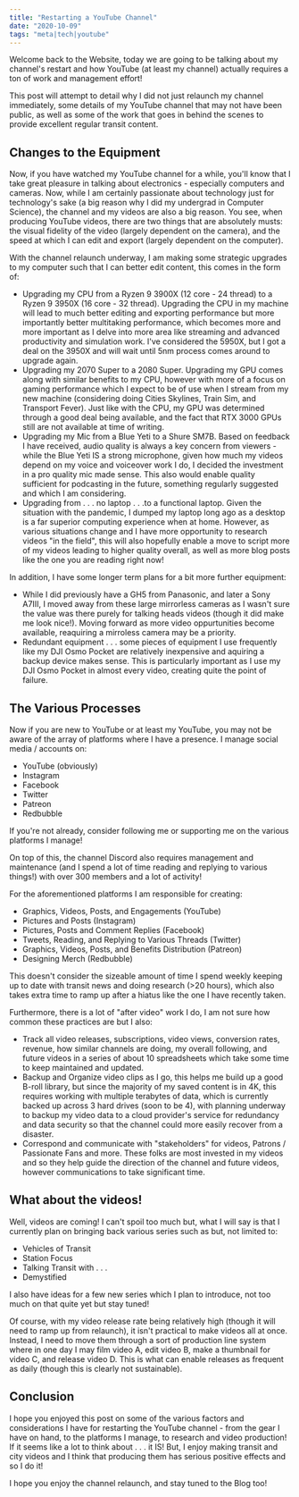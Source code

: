 ```yaml
---
title: "Restarting a YouTube Channel"
date: "2020-10-09"
tags: "meta|tech|youtube"
---
```


Welcome back to the Website, today we are going to be talking about my channel's restart and how YouTube (at least my channel) actually requires a ton of work and management effort!

This post will attempt to detail why I did not just relaunch my channel immediately, some details of my YouTube channel that may not have been public, as well as some of the work that goes in behind the scenes to provide excellent regular transit content.

## Changes to the Equipment

Now, if you have watched my YouTube channel for a while, you'll know that I take great pleasure in talking about electronics - especially computers and cameras. Now, while I am certainly passionate about technology just for technology's sake (a big reason why I did my undergrad in Computer Science), the channel and my videos are also a big reason. You see, when producing YouTube videos, there are two things that are absolutely musts: the visual fidelity of the video (largely dependent on the camera), and the speed at which I can edit and export (largely dependent on the computer).

With the channel relaunch underway, I am making some strategic upgrades to my computer such that I can better edit content, this comes in the form of: 

- Upgrading my CPU from a Ryzen 9 3900X (12 core - 24 thread) to a Ryzen 9 3950X (16 core - 32 thread). Upgrading the CPU in my machine will lead to much better editing and exporting performance but more importantly better multitaking performance, which becomes more and more important as I delve into more area like streaming and advanced productivity and simulation work. I've considered the 5950X, but I got a deal on the 3950X and will wait until 5nm process comes around to upgrade again.
- Upgrading my 2070 Super to a 2080 Super. Upgrading my GPU comes along with similar benefits to my CPU, however with more of a focus on gaming performance which I expect to be of use when I stream from my new machine (considering doing Cities Skylines, Train Sim, and Transport Fever). Just like with the CPU, my GPU was determined through a good deal being available, and the fact that RTX 3000 GPUs still are not available at time of writing.
- Upgrading my Mic from a Blue Yeti to a Shure SM7B. Based on feedback I have received, audio quality is always a key concern from viewers - while the Blue Yeti IS a strong microphone, given how much my videos depend on my voice and voiceover work I do, I decided the investment in a pro quality mic made sense. This also would enable quality sufficient for podcasting in the future, something regularly suggested and which I am considering.
- Upgrading from . . . no laptop . . .to a functional laptop. Given the situation with the pandemic, I dumped my laptop long ago as a desktop is a far superior computing experience when at home. However, as various situations change and I have more opportunity to research videos "in the field", this will also hopefully enable a move to script more of my videos leading to higher quality overall, as well as more blog posts like the one you are reading right now!

In addition, I have some longer term plans for a bit more further equipment:

- While I did previously have a GH5 from Panasonic, and later a Sony A7III, I moved away from these large mirrorless cameras as I wasn't sure the value was there purely for talking heads videos (though it did make me look nice!). Moving forward as more video oppurtunities become available, reaquiring a mirroless camera may be a priority.
- Redundant equipment . . . some pieces of equipment I use frequently like my DJI Osmo Pocket are relatively inexpensive and aquiring a backup device makes sense. This is particularly important as I use my DJI Osmo Pocket in almost every video, creating quite the point of failure.

## The Various Processes

Now if you are new to YouTube or at least my YouTube, you may not be aware of the array of platforms where I have a presence. I manage social media / accounts on:

- YouTube (obviously)
- Instagram
- Facebook
- Twitter
- Patreon
- Redbubble

If you're not already, consider following me or supporting me on the various platforms I manage!

On top of this, the channel Discord also requires management and maintenance (and I spend a lot of time reading and replying to various things!) with over 300 members and a lot of activity!

For the aforementioned platforms I am responsible for creating: 

- Graphics, Videos, Posts, and Engagements (YouTube)
- Pictures and Posts (Instagram)
- Pictures, Posts and Comment Replies (Facebook)
- Tweets, Reading, and Replying to Various Threads (Twitter)
- Graphics, Videos, Posts, and Benefits Distribution (Patreon)
- Designing Merch (Redbubble)

This doesn't consider the sizeable amount of time I spend weekly keeping up to date with transit news and doing research (>20 hours), which also takes extra time to ramp up after a hiatus like the one I have recently taken.

Furthermore, there is a lot of "after video" work I do, I am not sure how common these practices are but I also:

- Track all video releases, subscriptions, video views, conversion rates, revenue, how similar channels are doing, my overall following, and future videos in a series of about 10 spreadsheets which take some time to keep maintained and updated.
- Backup and Organize video clips as I go, this helps me build up a good B-roll library, but since the majority of my saved content is in 4K, this requires working with multiple terabytes of data, which is currently backed up across 3 hard drives (soon to be 4), with planning underway to backup my video data to a cloud provider's service for redundancy and data security so that the channel could more easily recover from a disaster.
- Correspond and communicate with "stakeholders" for videos, Patrons / Passionate Fans and more. These folks are most invested in my videos and so they help guide the direction of the channel and future videos, however communications to take significant time.

## What about the videos!

Well, videos are coming! I can't spoil too much but, what I will say is that I currently plan on bringing back various series such as but, not limited to:

- Vehicles of Transit
- Station Focus
- Talking Transit with . . . 
- Demystified

I also have ideas for a few new series which I plan to introduce, not too much on that quite yet but stay tuned!

Of course, with my video release rate being relatively high (though it will need to ramp up from relaunch), it isn't practical to make videos all at once. Instead, I need to move them through a sort of production line system where in one day I may film video A, edit video B, make a thumbnail for video C, and release video D. This is what can enable releases as frequent as daily (though this is clearly not sustainable).

## Conclusion

I hope you enjoyed this post on some of the various factors and considerations I have for restarting the YouTube channel - from the gear I have on hand, to the platforms I manage, to research and video production! If it seems like a lot to think about . . . it IS! But, I enjoy making transit and city videos and I think that producing them has serious positive effects and so I do it!

I hope you enjoy the channel relaunch, and stay tuned to the Blog too!

